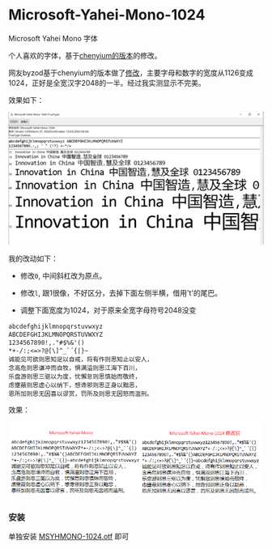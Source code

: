 # Microsoft-Yahei-Mono-1024
Microsoft Yahei Mono 字体

个人喜欢的字体，基于[chenyium的版本](https://github.com/chenyium/Microsoft-Yahei-Mono)的修改。

网友byzod基于chenyium的版本做了[修改](https://github.com/byzod/Microsoft-Yahei-Consolas)，主要字母和数字的宽度从1126变成1024，正好是全宽汉字2048的一半。经过我实测显示不完美。

效果如下：

![image-20240328101032598](./img/README.assets/image-20240328101032598.png)



我的改动如下：

- 修改`0`, 中间斜杠改为原点。

- 修改`l`, 跟1很像，不好区分，去掉下面左侧半横，借用't'的尾巴。

- 调整下面宽度为1024，对于原来全宽字母符号2048没变

````
abcdefghijklmnopqrstuvwxyz
ABCDEFGHIJKLMNOPQRSTUVWXYZ
1234567890!,."#$%&'()
*+-/:;<=>?@[\]^_`´{|}~
诚能见可欲则思知足以自戒，将有作则思知止以安人，
念高危则思谦冲而自牧，惧满溢则思江海下百川，
乐盘游则思三驱以为度，忧懈怠则思慎始而敬终，
虑壅蔽则思虚心以纳下，想谗邪则思正身以黜恶，
恩所加则思无因喜以谬赏，罚所及则思无因怒而滥刑。
````

效果：

![image-20240328181329144](./img/README.assets/image-20240328181329144.png)

### 安装

单独安装 [MSYHMONO-1024.otf](./MSYHMONO-1024.otf) 即可

